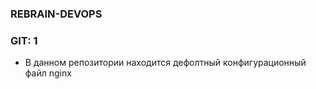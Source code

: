 ### REBRAIN-DEVOPS
### GIT: 1
- В данном репозитории находится дефолтный конфигурационный файл nginx

